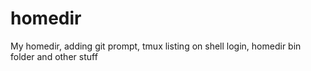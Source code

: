 homedir
=======

My homedir, adding git prompt, tmux listing on shell login, homedir bin folder and other stuff
